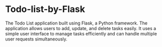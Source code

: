 # Todo-list-by-Flask
The Todo List application built using Flask, a Python framework. The application allows users to add, update, and delete tasks easily. It uses a simple user interface to manage tasks efficiently and can handle multiple user requests simultaneously.
